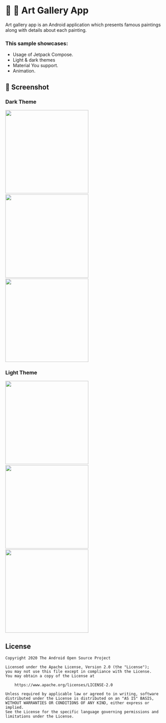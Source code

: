 # 🌇 🎨  Art Gallery App
Art gallery app is an Android application which presents famous paintings along with details about each painting.

### This sample showcases:
* Usage of Jetpack Compose.
* Light & dark themes
* Material You support.
* Animation.

## 📸 Screenshot

### Dark Theme
<img src="/results/blue_dark_overview.gif" width="260">&emsp;<img src="/results/pink_dark_overview.gif" width="260">&emsp;<img src="/results/yellow_dark_overview.gif" width="260">

### Light Theme

<img src="/results/blue_overview.gif" width="260">&emsp;<img src="/results/pink_overview.gif" width="260">&emsp;<img src="/results/yellow_overview.gif" width="260">

## License
```
Copyright 2020 The Android Open Source Project

Licensed under the Apache License, Version 2.0 (the "License");
you may not use this file except in compliance with the License.
You may obtain a copy of the License at

    https://www.apache.org/licenses/LICENSE-2.0

Unless required by applicable law or agreed to in writing, software
distributed under the License is distributed on an "AS IS" BASIS,
WITHOUT WARRANTIES OR CONDITIONS OF ANY KIND, either express or implied.
See the License for the specific language governing permissions and
limitations under the License.
```

